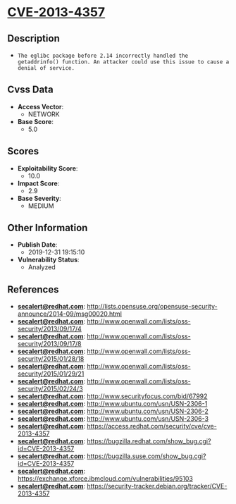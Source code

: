 
# [CVE-2013-4357](https://cve.mitre.org/cgi-bin/cvename.cgi?name=CVE-2013-4357)

## Description

- `The eglibc package before 2.14 incorrectly handled the getaddrinfo() function. An attacker could use this issue to cause a denial of service.`

## Cvss Data

- **Access Vector**:
  - NETWORK
- **Base Score**:
  - 5.0

## Scores

- **Exploitability Score**:
  - 10.0
- **Impact Score**:
  - 2.9
- **Base Severity**:
  - MEDIUM

## Other Information

- **Publish Date**:
  - 2019-12-31 19:15:10
- **Vulnerability Status**:
  - Analyzed

## References

- **secalert@redhat.com**: http://lists.opensuse.org/opensuse-security-announce/2014-09/msg00020.html
- **secalert@redhat.com**: http://www.openwall.com/lists/oss-security/2013/09/17/4
- **secalert@redhat.com**: http://www.openwall.com/lists/oss-security/2013/09/17/8
- **secalert@redhat.com**: http://www.openwall.com/lists/oss-security/2015/01/28/18
- **secalert@redhat.com**: http://www.openwall.com/lists/oss-security/2015/01/29/21
- **secalert@redhat.com**: http://www.openwall.com/lists/oss-security/2015/02/24/3
- **secalert@redhat.com**: http://www.securityfocus.com/bid/67992
- **secalert@redhat.com**: http://www.ubuntu.com/usn/USN-2306-1
- **secalert@redhat.com**: http://www.ubuntu.com/usn/USN-2306-2
- **secalert@redhat.com**: http://www.ubuntu.com/usn/USN-2306-3
- **secalert@redhat.com**: https://access.redhat.com/security/cve/cve-2013-4357
- **secalert@redhat.com**: https://bugzilla.redhat.com/show_bug.cgi?id=CVE-2013-4357
- **secalert@redhat.com**: https://bugzilla.suse.com/show_bug.cgi?id=CVE-2013-4357
- **secalert@redhat.com**: https://exchange.xforce.ibmcloud.com/vulnerabilities/95103
- **secalert@redhat.com**: https://security-tracker.debian.org/tracker/CVE-2013-4357
